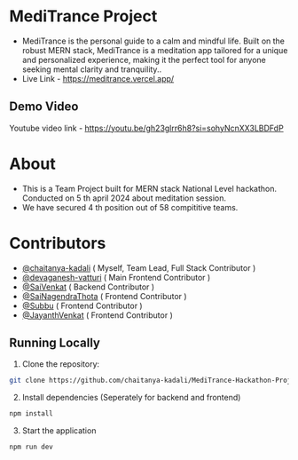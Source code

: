 # MediTrance Project
 - MediTrance is the personal guide to a calm and mindful life. Built on the robust MERN stack, MediTrance is a meditation app tailored for a unique and personalized experience, making it the perfect tool for anyone seeking mental clarity and tranquility..
 - Live Link - https://meditrance.vercel.app/ 

## Demo Video
Youtube video link - https://youtu.be/gh23glrr6h8?si=sohyNcnXX3LBDFdP

# About
- This is a Team Project built for MERN stack National Level hackathon. Conducted on 5 th april 2024 about meditation session.
- We have secured 4 th position out of 58 compititive teams.


# Contributors
-  [@chaitanya-kadali](https://github.com/chaitanya-kadali) ( Myself, Team Lead, Full Stack Contributor )
- [@devaganesh-vatturi](https://github.com/devaganesh-vatturi) ( Main Frontend Contributor )
- [@SaiVenkat](https://github.com/Saivenkat135) ( Backend Contributor )
- [@SaiNagendraThota](https://github.com/sainagendrathota) ( Frontend Contributor )
- [@Subbu](https://github.com/subbu005) ( Frontend Contributor )
- [@JayanthVenkat](https://github.com/jayanthvenkat1717) ( Frontend Contributor )

## Running Locally

1. Clone the repository:

```bash
git clone https://github.com/chaitanya-kadali/MediTrance-Hackathon-Project.git
```

2. Install dependencies (Seperately for backend and frontend)
```bash
npm install
``` 
3. Start the application 
```bash
npm run dev
```